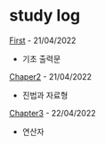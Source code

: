 # study log
[First](https://github.com/seojm0405/learnjava/tree/main/First) - 21/04/2022
* 기초 출력문

[Chaper2](https://github.com/seojm0405/learnjava/tree/main/Chapter2) - 21/04/2022

* 진법과 자료형   

[Chapter3](https://github.com/seojm0405/learnjava/tree/main/Chapter3) - 22/04/2022   
* 연산자   

